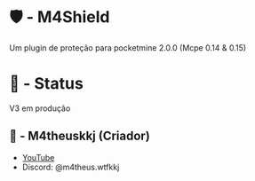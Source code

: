# 🛡️ - M4Shield
Um plugin de proteção para pocketmine 2.0.0 (Mcpe 0.14 & 0.15)

# 🔺 - Status
V3 em produção

## 🌌 - M4theuskkj (Criador)
- [YouTube](https://youtube.com/@m4theus.wtfkkj)
- Discord: @m4theus.wtfkkj
